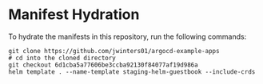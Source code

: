 # Manifest Hydration

To hydrate the manifests in this repository, run the following commands:

```shell
git clone https://github.com/jwinters01/argocd-example-apps
# cd into the cloned directory
git checkout 6d1cba5a77606be3ccba92130f84077af19d986a
helm template . --name-template staging-helm-guestbook --include-crds
```
